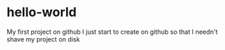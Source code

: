 # hello-world
My first project on github
I just start to create on github so that I needn't shave my project on disk
